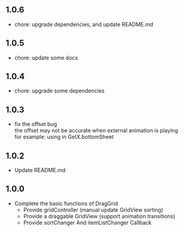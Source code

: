 ## 1.0.6

- chore: upgrade dependencies, and update README.md

## 1.0.5

- chore: update some docs

## 1.0.4

- chore: upgrade some dependencies

## 1.0.3

- fix the offset bug  
  the offset may not be accurate when external animation is playing  
  for example: using in GetX.bottomSheet

## 1.0.2

- Update README.md

## 1.0.0

- Complete the basic functions of DragGrid
  - Provide gridController (manual update GridView sorting)
  - Provide a draggable GridView (support animation transitions)
  - Provide sortChanger And itemListChanger Callback
